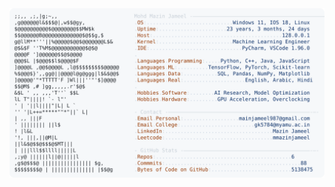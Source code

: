 <picture>
  <source srcset="https://raw.githubusercontent.com/mmazinjameel/mmazinjameel/main/dark_mode.svg?v=1740797525" media="(prefers-color-scheme: dark)">
  <img src="https://raw.githubusercontent.com/mmazinjameel/mmazinjameel/main/light_mode.svg?v=1740797525">
</picture>
